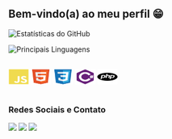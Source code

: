 ## Bem-vindo(a) ao meu perfil 😁

![Estatísticas do GitHub](https://github-readme-stats.vercel.app/api?username=balbino-z&show_icons=true&theme=calm&include_all_commits=true&count_private=true&custom_title=Estat%C3%ADsticas%20do%20GitHub&title_color=6C63FF)

![Principais Linguagens](https://github-readme-stats.vercel.app/api/top-langs/?username=balbino-z&layout=compact&langs_count=6&theme=calm&custom_title=Principais%20Linguagens&title_color=6C63FF)

<div style="display: inline_block"><br>
  <img align="center" alt="JavaScript" height="30" width="40" src="https://raw.githubusercontent.com/devicons/devicon/master/icons/javascript/javascript-plain.svg">
  <img align="center" alt="HTML5" height="30" width="40" src="https://raw.githubusercontent.com/devicons/devicon/master/icons/html5/html5-original.svg">
  <img align="center" alt="CSS3" height="30" width="40" src="https://raw.githubusercontent.com/devicons/devicon/master/icons/css3/css3-original.svg">
  <img align="center" alt="C#" height="30" width="40" src="https://raw.githubusercontent.com/devicons/devicon/master/icons/csharp/csharp-plain.svg">
  <img align="center" alt="PHP" height="30" width="40" src="https://raw.githubusercontent.com/devicons/devicon/master/icons/php/php-plain.svg">
</div>

<br>

### Redes Sociais e Contato

<div> 
  <a href="https://www.instagram.com/fvckbalbino/" target="_blank"><img src="https://img.shields.io/badge/-Instagram-%23E4405F?style=for-the-badge&logo=instagram&logoColor=white" target="_blank"></a> 
  <a href="mailto:oviniciusbalbino@gmail.com"><img src="https://img.shields.io/badge/-Gmail-%23FF0000?style=for-the-badge&logo=gmail&logoColor=white" target="_blank"></a>
  <a href="https://www.linkedin.com/in/vinicius-balbinob/" target="_blank"><img src="https://img.shields.io/badge/-LinkedIn-%236C63FF?style=for-the-badge&logo=linkedin&logoColor=white" target="_blank"></a>
</div>
